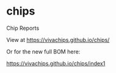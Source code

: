 # chips
Chip Reports

View at  https://vivachips.github.io/chips/

Or for the new full BOM here:

https://vivachips.github.io/chips/index1
